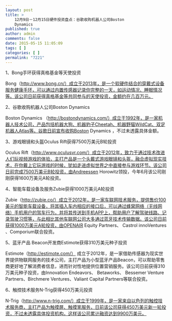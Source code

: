 ```yaml
---
layout: post
title: >
    12月9日－12月15日硬件投资盘点：谷歌收购机器人公司Boston
    Dynamics
published: true
author: admin
comments: false
date: 2015-05-15 11:05:09
tags: [ ]
categories: [ ]
permalink: "7221"
---
```



1、Bong手环获得真格基金等天使投资



Bong（http://www.bong.cn/）成立于2013年，是一个软硬件结合的穿戴式设备服务健康手环，可以通过内置传感器记录你完整的一天，如运动情况、睡眠情况等。该公司日前获得真格基金等共同参与的天使投资，金额约在几百万元。

2、谷歌收购机器人公司Boston Dynamics



Boston Dynamics （http://bostondynamics.com/）成立于1992年，是一家机器人技术公司，产品包括机器大狗、机器豹子Cheetah、机器野猫WildCat、双足机器人Atlas等。谷歌日前宣布收购Boston Dynamics ，不过未透露具体金额。

3、游戏眼镜和头盔Oculus Rift获得7500万美元B轮投资



Oculus Rift（http://www.oculusvr.com/）成立于2012年，致力于通过技术改进人们玩视频游戏的体验，主打产品是一个头戴式游戏眼镜和头盔，融合虚拟现实技术，在你戴上它玩游戏的时候，犹如走进虚拟世界之中直接参与游戏环节。该公司日前完成7500万美元B轮投资，由Andreessen Horowitz领投，今年6月该公司刚刚获得1600万美元A轮投资。

4、智能车载设备及服务Zubie获得1000万美元A轮投资



Zubie（http://zubie.co/）成立于2012年，是一家车联网技术服务，提供售价100美元的智能车载设备，将其插入车内相应的接口后，可以通过蜂窝网络（无线网络）手机用户的驾车行为，并将其传送到手机APP上，帮助用户了解驾驶线路、记录驾驶习惯等，与此相比其他车联网公司大多通过蓝牙技术传输数据。该公司日前获得1000万美元A轮投资，由OPENAIR Equity Partners、 Castrol innoVentures 、Comporium联合投资。

5、蓝牙产品 Beacon开发商Estimote获得310万美元种子投资



Estimote（http://estimote.com/） 成立于2012年，是一家借助传感器为现实世界提供物联网服务的技术公司，主打产品为小型蓝牙产品Beacon，可以帮助零售商更好地了解消费者信息，进而针对性地提供位置营销服务。该公司日前获得310万美元种子投资，由Innovation Endeavors、 Betaworks、 Bessemer Venture Partners、Birchmere Ventures、Valiant Capital Partners等联合投资。

6、触控技术服务N-Trig获得450万美元投资



N-Trig（http://www.n-trig.com/）成立于1999年，是一家来自以色列的触控技术服务商，主打产品为触摸屏、触摸笔服务，日前该公司获得450万美元新一轮投资，不过未透露具体投资机构，这样该公司累计融资达到9900万美元。